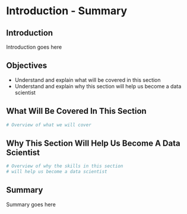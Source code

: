 
# Introduction - Summary

## Introduction
Introduction goes here

## Objectives
* Understand and explain what will be covered in this section
* Understand and explain why this section will help us become a data scientist


## What Will Be Covered In This Section


```python
# Overview of what we will cover
```

## Why This Section Will Help Us Become A Data Scientist



```python
# Overview of why the skills in this section 
# will help us become a data scientist
```

## Summary
Summary goes here
